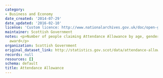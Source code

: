 ```yaml
---
category:
- Business and Economy
date_created: '2014-07-29'
date_updated: '2016-02-10'
license: 'Custom licence: http://www.nationalarchives.gov.uk/doc/open-government-licence/version/3/'
maintainer: Scottish Government
notes: <p>Number of people claiming Attendance Allowance by age, gender and rate of
  award</p>
organization: Scottish Government
original_dataset_link: http://statistics.gov.scot/data/attendance-allowance
records: null
resources: []
schema: default
title: Attendance Allowance
---
```

